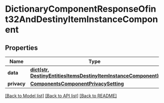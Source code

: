 # DictionaryComponentResponseOfint32AndDestinyItemInstanceComponent

## Properties
Name | Type | Description | Notes
------------ | ------------- | ------------- | -------------
**data** | [**dict(str, DestinyEntitiesItemsDestinyItemInstanceComponent)**](DestinyEntitiesItemsDestinyItemInstanceComponent.md) |  | [optional] 
**privacy** | [**ComponentsComponentPrivacySetting**](ComponentsComponentPrivacySetting.md) |  | [optional] 

[[Back to Model list]](../README.md#documentation-for-models) [[Back to API list]](../README.md#documentation-for-api-endpoints) [[Back to README]](../README.md)


